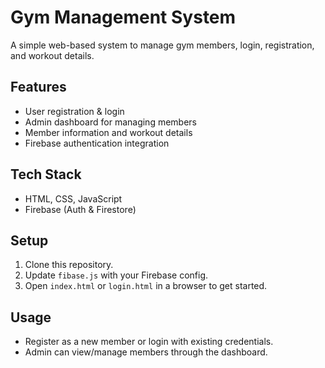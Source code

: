 # Gym Management System

A simple web-based system to manage gym members, login, registration, and workout details.

## Features
- User registration & login
- Admin dashboard for managing members
- Member information and workout details
- Firebase authentication integration

## Tech Stack
- HTML, CSS, JavaScript
- Firebase (Auth & Firestore)

## Setup
1. Clone this repository.
2. Update `fibase.js` with your Firebase config.
3. Open `index.html` or `login.html` in a browser to get started.

## Usage
- Register as a new member or login with existing credentials.
- Admin can view/manage members through the dashboard.
